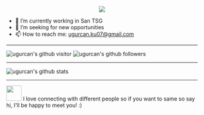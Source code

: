 
<p align="center"><img src=https://th.bing.com/th/id/R.5985a08efc799b0e3e6fb2318c7d9145?rik=vMIlVXsfhx8BBw&riu=http%3a%2f%2frhinoos.xyz%2fwp-content%2fuploads%2f2016%2f11%2fpost2.gif&ehk=V7to3NYlBezEhlT3yoP%2f4P6A5OApOCnMSHs2gfizW%2f8%3d&risl=&pid=ImgRaw&r=0/></p>


- 🔭 I’m currently working in San TSG
- 🤔 I’m seeking for new opportunities
- 📫 How to reach me: ugurcan.ku07@gmail.com

-------------------

![ugurcan's github visitor](https://komarev.com/ghpvc/?username=ukucukali&style=flat-square)
![ugurcan's github followers](https://img.shields.io/github/followers/ukucukali)

------------------

![ugurcan's github stats](https://github-readme-stats.vercel.app/api?username=ukucukali&show_icons=true&title_color=fff&icon_color=79ff97&text_color=9f9f9f&bg_color=151515)

---------------
<a  target="_blank"><img height="40" width="40" src="https://media.giphy.com/media/LnQjpWaON8nhr21vNW/giphy.gif">
I love connecting with different people</b> so if you want to same so say hi, I'll be happy to meet you! :)</a></code>



